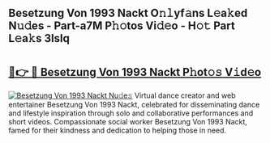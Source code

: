 ## Besetzung Von 1993 Nackt O𝚗𝚕yf𝚊ns L𝚎a𝚔ed N𝚞𝚍es - Part-a7M P𝚑𝚘tos Vi𝚍𝚎o - H𝚘𝚝 Part L𝚎a𝚔s 3Islq

# <h2><a href="http://kfeszr.oniu.top/?m=Besetzung+Von+1993+Nackt">🔗👉 🔴 Besetzung Von 1993 Nackt P𝚑ot𝚘𝚜 V𝚒d𝚎o</a></h2>

[![Besetzung Von 1993 Nackt Nu𝚍e𝚜](https://i.imgur.com/0qMVB7G.gif)](http://kfeszr.oniu.top/?m=Besetzung+Von+1993+Nackt)
Virtual dance creator and web entertainer Besetzung Von 1993 Nackt, celebrated for disseminating dance and lifestyle inspiration through solo and collaborative performances and short videos. Compassionate social worker Besetzung Von 1993 Nackt, famed for their kindness and dedication to helping those in need.  

